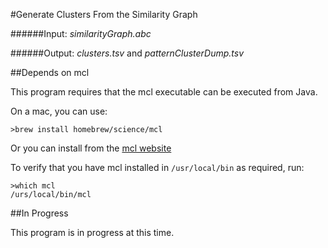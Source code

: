 #Generate Clusters From the Similarity Graph

######Input: *similarityGraph.abc*

######Output: *clusters.tsv* and *patternClusterDump.tsv*

##Depends on mcl

This program requires that the mcl executable can be executed from Java.

On a mac, you can use:

```
>brew install homebrew/science/mcl
```

Or you can install from the [mcl website](http://micans.org/)

To verify that you have mcl installed in ```/usr/local/bin``` as required, run:

```
>which mcl
/urs/local/bin/mcl
```

##In Progress

This program is in progress at this time.
